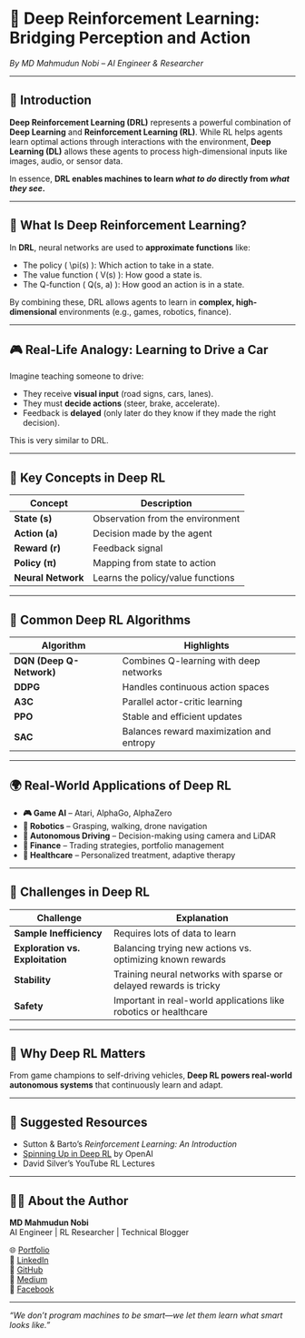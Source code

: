 
# 🧠 Deep Reinforcement Learning: Bridging Perception and Action  
*By MD Mahmudun Nobi – AI Engineer & Researcher*

---

## 🚀 Introduction

**Deep Reinforcement Learning (DRL)** represents a powerful combination of **Deep Learning** and **Reinforcement Learning (RL)**. While RL helps agents learn optimal actions through interactions with the environment, **Deep Learning (DL)** allows these agents to process high-dimensional inputs like images, audio, or sensor data.

In essence, **DRL enables machines to learn *what to do* directly from *what they see*.**

---

## 🤖 What Is Deep Reinforcement Learning?

In **DRL**, neural networks are used to **approximate functions** like:
- The policy \( \pi(s) \): Which action to take in a state.
- The value function \( V(s) \): How good a state is.
- The Q-function \( Q(s, a) \): How good an action is in a state.

By combining these, DRL allows agents to learn in **complex, high-dimensional** environments (e.g., games, robotics, finance).

---

## 🎮 Real-Life Analogy: Learning to Drive a Car

Imagine teaching someone to drive:
- They receive **visual input** (road signs, cars, lanes).
- They must **decide actions** (steer, brake, accelerate).
- Feedback is **delayed** (only later do they know if they made the right decision).

This is very similar to DRL.

---

## 🧠 Key Concepts in Deep RL

| Concept | Description |
|--------|-------------|
| **State (s)** | Observation from the environment |
| **Action (a)** | Decision made by the agent |
| **Reward (r)** | Feedback signal |
| **Policy (π)** | Mapping from state to action |
| **Neural Network** | Learns the policy/value functions |

---

## 📌 Common Deep RL Algorithms

| Algorithm | Highlights |
|----------|------------|
| **DQN (Deep Q-Network)** | Combines Q-learning with deep networks |
| **DDPG** | Handles continuous action spaces |
| **A3C** | Parallel actor-critic learning |
| **PPO** | Stable and efficient updates |
| **SAC** | Balances reward maximization and entropy |

---

## 🌍 Real-World Applications of Deep RL

- **🎮 Game AI** – Atari, AlphaGo, AlphaZero  
- **🤖 Robotics** – Grasping, walking, drone navigation  
- **🚗 Autonomous Driving** – Decision-making using camera and LiDAR  
- **🏦 Finance** – Trading strategies, portfolio management  
- **🏥 Healthcare** – Personalized treatment, adaptive therapy

---

## 🧩 Challenges in Deep RL

| Challenge | Explanation |
|----------|-------------|
| **Sample Inefficiency** | Requires lots of data to learn |
| **Exploration vs. Exploitation** | Balancing trying new actions vs. optimizing known rewards |
| **Stability** | Training neural networks with sparse or delayed rewards is tricky |
| **Safety** | Important in real-world applications like robotics or healthcare |

---

## 🎯 Why Deep RL Matters

From game champions to self-driving vehicles, **Deep RL powers real-world autonomous systems** that continuously learn and adapt.

---

## 📘 Suggested Resources

- Sutton & Barto’s *Reinforcement Learning: An Introduction*  
- [Spinning Up in Deep RL](https://spinningup.openai.com/) by OpenAI  
- David Silver’s YouTube RL Lectures  

---

## 👨‍💻 About the Author

**MD Mahmudun Nobi**  
AI Engineer | RL Researcher | Technical Blogger

🌐 [Portfolio](https://nobi04.pythonanywhere.com)  
💼 [LinkedIn](https://www.linkedin.com/in/nobi04)  
🐙 [GitHub](https://github.com/Nobi004)  
📝 [Medium](https://medium.com/@Nobi04)  
📘 [Facebook](https://www.facebook.com/mahmudunnobi04)

---

*“We don’t program machines to be smart—we let them learn what smart looks like.”*
